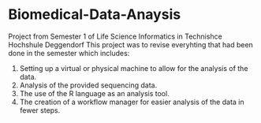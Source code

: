 # Biomedical-Data-Anaysis
Project from Semester 1 of Life Science Informatics in Technishce Hochshule Deggendorf
This project was to revise everyhting that had been done in the semester which includes:
1. Setting up a virtual or physical machine to allow for the analysis of the data.
2. Analysis of the provided sequencing data.
3. The use of the R language as an analysis tool.
4. The creation of a workflow manager for easier analysis of the data in fewer steps. 
